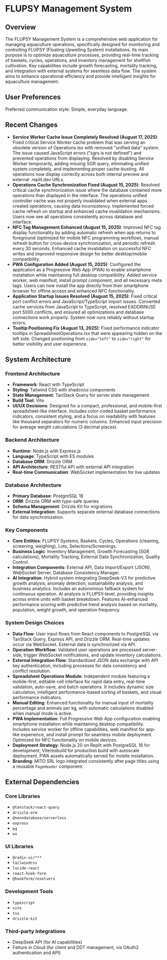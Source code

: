 # FLUPSY Management System

## Overview
The FLUPSY Management System is a comprehensive web application for managing aquaculture operations, specifically designed for monitoring and controlling FLUPSY (Floating Upwelling System) installations. Its main purpose is to optimize aquaculture processes, providing real-time tracking of baskets, cycles, operations, and inventory management for shellfish cultivation. Key capabilities include growth forecasting, mortality tracking, and integration with external systems for seamless data flow. The system aims to enhance operational efficiency and provide intelligent insights for aquaculture management.

## User Preferences
Preferred communication style: Simple, everyday language.

## Recent Changes
- **Service Worker Cache Issue Completely Resolved (August 17, 2025)**: Fixed critical Service Worker cache problem that was serving an obsolete version of Operations.tsx with removed "unified data" system. The issue caused JavaScript errors ("sgrs is not defined") and prevented operations from displaying. Resolved by disabling Service Worker temporarily, adding missing SGR query, eliminating unified system completely, and implementing proper cache-busting. All operations now display correctly across both internal preview and external .replit.dev URLs.
- **Operations Cache Synchronization Fixed (August 15, 2025)**: Resolved critical cache synchronization issue where the database contained more operations than displayed in the interface. The operations unified controller cache was not properly invalidated when external apps created operations, causing data inconsistency. Implemented forced cache refresh on startup and enhanced cache invalidation mechanisms. Users now see all operations consistently across database and interface.
- **NFC Tag Management Enhanced (August 15, 2025)**: Improved NFC tag display functionality by adding automatic refresh when app returns to foreground (optimized for mobile NFC programming workflow), manual refresh button for cross-device synchronization, and periodic refresh every 30 seconds. Enhanced cache invalidation on successful NFC writes and improved responsive design for better desktop/mobile compatibility.
- **PWA Configuration Added (August 15, 2025)**: Configured the application as a Progressive Web App (PWA) to enable smartphone installation while maintaining full desktop compatibility. Added service worker, web manifest, install prompt component, and all necessary meta tags. Users can now install the app directly from their smartphone browser for offline access and enhanced NFC functionality.
- **Application Startup Issues Resolved (August 15, 2025)**: Fixed critical port conflict errors and JavaScript/TypeScript import issues. Converted cache services from JavaScript to TypeScript, resolved EADDRINUSE port 5000 conflicts, and ensured all optimizations and database connections work properly. System now runs reliably without startup errors.
- **Tooltip Positioning Fix (August 13, 2025)**: Fixed performance indicator tooltips in SpreadsheetOperations.tsx that were appearing hidden on the left side. Changed positioning from `side="left"` to `side="right"` for better visibility and user experience.

## System Architecture

### Frontend Architecture
- **Framework**: React with TypeScript
- **Styling**: Tailwind CSS with shadcn/ui components
- **State Management**: TanStack Query for server state management
- **Build Tool**: Vite
- **UI/UX Decisions**: Designed for a compact, professional, and mobile-first spreadsheet-like interface. Includes color-coded basket performance indicators, consistent styling, and a focus on readability with features like thousand separators for numeric columns. Enhanced input precision for average weight calculations (3 decimal places).

### Backend Architecture
- **Runtime**: Node.js with Express.js
- **Language**: TypeScript with ES modules
- **Database ORM**: Drizzle ORM
- **API Architecture**: RESTful API with external API integration
- **Real-time Communication**: WebSocket implementation for live updates

### Database Architecture
- **Primary Database**: PostgreSQL 16
- **ORM**: Drizzle ORM with type-safe queries
- **Schema Management**: Drizzle Kit for migrations
- **External Integration**: Supports separate external database connections for data synchronization.

### Key Components
- **Core Entities**: FLUPSY Systems, Baskets, Cycles, Operations (cleaning, screening, weighing), Lots, Selections/Screenings.
- **Business Logic**: Inventory Management, Growth Forecasting (SGR calculations), Mortality Tracking, External Data Synchronization, Quality Control.
- **Integration Components**: External API, Data Import/Export (JSON), WebSocket Server, Database Consistency Manager.
- **AI Integration**: Hybrid system integrating DeepSeek-V3 for predictive growth analysis, anomaly detection, sustainability analysis, and business analytics. Includes an autonomous fallback system for continuous operation. AI analysis is FLUPSY-level, providing insights across entire units with basket breakdown. Features AI-enhanced performance scoring with predictive trend analysis based on mortality, population, weight growth, and operation frequency.

### System Design Choices
- **Data Flow**: User input flows from React components to PostgreSQL via TanStack Query, Express API, and Drizzle ORM. Real-time updates occur via WebSocket. External data is synchronized via API.
- **Operation Workflow**: Validated user operations are processed server-side, trigger WebSocket notifications, and update inventory calculations.
- **External Integration Flow**: Standardized JSON data exchange with API key authentication, including processes for data consistency and conflict resolution.
- **Spreadsheet Operations Module**: Independent module featuring a mobile-first, editable cell interface for rapid data entry, real-time validation, auto-save, and batch operations. It includes dynamic size calculation, intelligent performance-based sorting of baskets, and visual performance indicators.
- **Manual Editing**: Enhanced functionality for manual input of mortality percentage and animals per kg, with automatic calculations disabled when manual mode is active.
- **PWA Implementation**: Full Progressive Web App configuration enabling smartphone installation while maintaining desktop compatibility. Includes service worker for offline capabilities, web manifest for app-like experience, and install prompt for seamless mobile deployment. Optimized for NFC functionality on mobile devices.
- **Deployment Strategy**: Node.js 20 on Replit with PostgreSQL 16 for development; Vite/esbuild for production build with autoscale deployment. PWA assets automatically served for mobile installation.
- **Branding**: MITO SRL logo integrated consistently after page titles using a reusable `PageHeader` component.

## External Dependencies

### Core Libraries
- `@tanstack/react-query`
- `drizzle-orm`
- `@neondatabase/serverless`
- `express`
- `pg`
- `ws`

### UI Libraries
- `@radix-ui/***`
- `tailwindcss`
- `lucide-react`
- `react-hook-form`
- `@hookform/resolvers`

### Development Tools
- `typescript`
- `vite`
- `tsx`
- `drizzle-kit`

### Third-party Integrations
- DeepSeek API (for AI capabilities)
- Fatture in Cloud (for client and DDT management, via OAuth2 authentication and API)